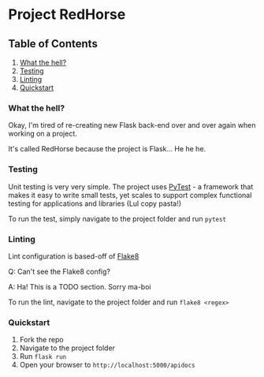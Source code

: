 # Project RedHorse

## Table of Contents
1. [What the hell?](#what-the-hell)
1. [Testing](#testing)
1. [Linting](#linting)
1. [Quickstart](#quickstart)

### What the hell?
Okay, I'm tired of re-creating new Flask back-end over and over again when working on a project.

It's called RedHorse because the project is Flask... He he he.

### Testing
Unit testing is very very simple. The project uses [PyTest](https://docs.pytest.org/en/latest/) - a framework that makes it easy to write small tests, yet scales to support complex functional testing for applications and libraries (Lul copy pasta!)

To run the test, simply navigate to the project folder and run `pytest`

### Linting
Lint configuration is based-off of [Flake8](https://pypi.org/project/flake8/)

Q: Can't see the Flake8 config?

A: Ha! This is a TODO section. Sorry ma-boi

To run the lint, navigate to the project folder and run `flake8 <regex>`

### Quickstart
1. Fork the repo
1. Navigate to the project folder
1. Run `flask run`
1. Open your browser to `http://localhost:5000/apidocs`
